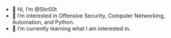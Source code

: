 - 👋 Hi, I’m @Shr00t
- 👀 I’m interested in Offensive Security, Computer Networking, Automation, and Python.
- 🌱 I’m currently learning what I am interested in.


<!---
InSpaceDude/InSpaceDude is a ✨ special ✨ repository because its `README.md` (this file) appears on your GitHub profile.
You can click the Preview link to take a look at your changes.
--->
